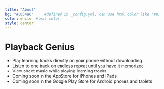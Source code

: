 ```yaml
---
title: "About"
bg: "#0054a6"     #defined in _config.yml, can use html color like '#010101'
color: white  #text color
style: center
---
```



# Playback Genius
- Play learning tracks directly on your phone without downloading
- Listen to one track on endless repeat until you have it memorized
- View sheet music while playing learning tracks
- Coming soon in the AppStore for iPhones and iPads
- Coming soon in the Google Play Store for Android phones and tablets
